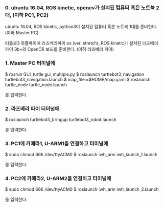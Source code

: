### 0. ubuntu 16.04, ROS kinetic, opencv가 설치된 컴퓨터 혹은 노트북 2대, (이하 PC1, PC2)

   ubuntu 16.04, ROS kinetic, python3이 설치된 컴퓨터 혹은 노트북 1대를 준비한다. (이하 Master PC)

   터틀봇3 와플파이에 라즈베리파이 os (ver. stretch), ROS kinetic가 설치된 라즈베리 파이 3b+와 OpenCR 보드를 준비한다. (이하 라즈베리 파이)




### 1. Master PC 터미널에

   $ rosrun GUI_turtle gui_multiple.py
   $ roslaunch turtlebot3_navigation turtlebot3_navigation.launch
   $ map_file:=$HOME/map.yaml
   $ roslaunch turtle_node turtle_node.launch

   를 입력한다.




### 2. 라즈베리 파이 터미널에

   $ roslaunch turtlebot3_bringup turtlebot3_robot.launch

   를 입력한다.




### 3. PC1에 카메라1, U-ARM1을 연결하고 터미널에 

   $ sudo chmod 666 /dev/ttyACM0
   $ roslaunch iwh_arm iwh_launch_1.launch

   를 입력한다.




### 4. PC2에 카메라2, U-ARM2을 연결하고 터미널에 

   $ sudo chmod 666 /dev/ttyACM0
   $ roslaunch iwh_arm iwh_launch_2.launch

   를 입력한다.


